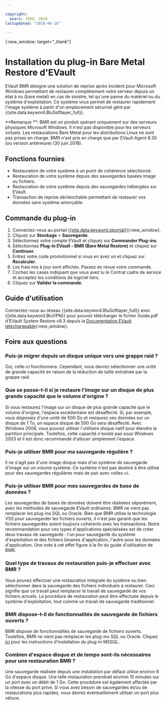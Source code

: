 ```yaml
---

copyright:
  years: 1994, 2018
lastupdated: "2018-06-18"

---
```

{:new_window: target="_blank"}

# Installation du plug-in Bare Metal Restore d'EVault

EVault BMR désigne une solution de reprise après incident pour Microsoft Windows permettant de restaurer complètement votre serveur depuis un état à nu (bare metal) en cas de sinistre, tel qu'une panne du matériel ou du système d'exploitation. Ce système vous permet de restaurer rapidement l'image système à partir d'un emplacement sécurisé géré par {{site.data.keyword.BluSoftlayer_full}}.

**Remarque **: BMR est un produit opérant uniquement sur des serveurs physiques Microsoft Windows. Il n'est pas disponible pour les serveurs virtuels. Les restaurations Bare Metal pour les distributions Linux ne sont pas prises en charge. BMR n'est pris en charge que par EVault Agent 8.30 (ou version antérieure) (30 juin 2018).

## Fonctions fournies

- Restauration de votre système à un point de cohérence sélectionné.
- Restauration de votre système depuis des sauvegardes basées image ou fichiers.
- Restauration de votre système depuis des sauvegardes hébergées sur EVault.
- Transaction de reprise déclenchable permettant de restaurer vos données sans système amorçable.

## Commande du plug-in

1. Connectez-vous au portail [{{site.data.keyword.slportal}}](https://control.softlayer.com/){:new_window}.
2. Cliquez sur **Stockage** > **Sauvegarde**.
3. Sélectionnez votre compte EVault et cliquez sur **Commander Plug-ins**.
4. Sélectionnez **Plug-in EVault - BMR (Bare Metal Restore)** et cliquez sur **Continuer**.
5. Entrez votre code promotionnel si vous en avez un et cliquez sur **Recalculer**.
6. Les frais mis à jour sont affichés. Passez en revue votre commande.
7. Cochez les cases indiquant que vous avez lu le Contrat cadre de service et acceptez les conditions de logiciel tiers.
8. Cliquez sur **Valider la commande**.

## Guide d'utilisation

Connectez-vous au réseau {{site.data.keyword.BluSoftlayer_full}} avec {{site.data.keyword.BluVPN}} pour pouvoir télécharger le fichier Guide.pdf d'EVault System Restore v8.3 depuis la [Documentation EVault téléchargeable](http://downloads.service.softlayer.com/evault/Documentation/){:new_window}.

## Foire aux questions

### Puis-je migrer depuis un disque unique vers une grappe raid ?

Oui, celle-ci fonctionnera. Cependant, vous devrez sélectionner une unité de grande capacité en raison de la réduction de taille entraînée par la grappe raid.

### Que se passe-t-il si je restaure l'image sur un disque de plus grande capacité que le volume d'origine ?

Si vous restaurez l'image sur un disque de plus grande capacité que le volume d'origine, l'espace excédentaire est désaffecté. Si, par exemple, vous disposiez d'une unité de 500 Go et restaurez ses données sur un disque de 1 To, un espace disque de 500 Go sera désaffecté. Avec Windows 2008, vous pouvez utiliser l'utilitaire disque natif pour étendre la partition principale. Toutefois, cette capacité n'existe pas sous Windows 2003 et il est donc recommandé d'allouer simplement l'espace.

### Puis-je utiliser BMR pour ma sauvegarde régulière ?

Il ne s'agit pas d'une image disque mais d'un système de sauvegarde d'image sur un volume système. Ce système n'est pas destiné à être utilisé pour des sauvegardes régulières mais de pair avec celles-ci.  

### Puis-je utiliser BMR pour mes sauvegardes de base de données ?

Les sauvegardes de bases de données doivent être réalisées séparément, avec les méthodes de sauvegarde EVault ordinaires. BMR ne vient pas remplacer les plug-ins SQL ou Oracle. Bien que BMR utilise la technologie VSS pour sauvegarder les fichiers ouverts, il n'est pas garanti que les fichiers sauvegardés soient toujours cohérents avec les transactions. Notre recommandation pour ces types d'applications spécialisées est de créer deux travaux de sauvegarde : l'un pour sauvegarde du système d'exploitation et des fichiers binaires d'application, l'autre pour les données d'application. Une note à cet effet figure à la fin du guide d'utilisation de BMR.

### Quel type de travaux de restauration puis-je effectuer avec BMR ?

Vous pouvez effectuer une restauration intégrale du système ou bien sélectionner dans la sauvegarde des fichiers individuels à restaurer. Ceci signifie que ce travail peut remplacer le travail de sauvegarde de vos fichiers actuels. La procédure de restauration peut être effectuée depuis le système d'exploitation, tout comme un travail de sauvegarde traditionnel.

### BMR dispose-t-il de fonctionnalités de sauvegarde de fichiers ouverts ?

BMR dispose de fonctionnalités de sauvegarde de fichiers ouverts. Toutefois, BMR ne vient pas remplacer les plug-ins SQL ou Oracle. Cliquez [ici](evault-mssql-plugin.html) pour les instructions d'installation du plug-in MSSQL.

### Combien d'espace disque et de temps sont-ils nécessaires pour une restauration BMR ?

Une sauvegarde réalisée depuis une installation par défaut utilise environ 6 Go d'espace disque. Une telle restauration prendrait environ 15 minutes sur un port avec un débit de 1 Go. Cette procédure est également affectée par la vitesse du port privé. Si vous avez besoin de sauvegardes et/ou de restaurations plus rapides, vous devrez éventuellement utiliser un port plus véloce.
